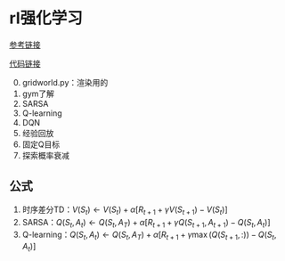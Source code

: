 # rl强化学习
[参考链接](https://www.bilibili.com/video/BV1Gq4y1v7Bs)

[代码链接](https://github.com/rexrex9/reinforcement_torch_pfrl/tree/main)

0. gridworld.py：渲染用的
1. gym了解
2. SARSA
3. Q-learning
4. DQN
5. 经验回放
6. 固定Q目标
7. 探索概率衰减


## 公式
1. 时序差分TD：$V(S_t){\leftarrow}V(S_t)+\alpha[R_{t+1}+{\gamma}V(S_{t+1})-V(S_t)]$
2. SARSA：$Q(S_t,A_t){\leftarrow}Q(S_t,A_T)+\alpha[R_{t+1}+{\gamma}Q(S_{t+1},A_{t+1})-Q(S_t,A_t)]$
3. Q-learning：$Q(S_t,A_t){\leftarrow}Q(S_t,A_T)+\alpha[R_{t+1}+{\gamma}{\max}(Q(S_{t+1},:))-Q(S_t,A_t)]$
